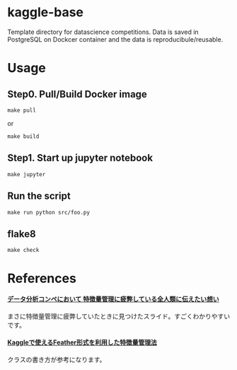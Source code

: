 # kaggle-base
Template directory for datascience competitions.
Data is saved in PostgreSQL on Dockcer container and the data is reproducibule/reusable.

# Usage

## Step0. Pull/Build Docker image
```
make pull
```
or 
```
make build
```

## Step1. Start up jupyter notebook
```
make jupyter
```

## Run the script
```
make run python src/foo.py
```

## flake8
```
make check
```

# References
#### [データ分析コンペにおいて 特徴量管理に疲弊している全人類に伝えたい想い][1] 
まさに特徴量管理に疲弊していたときに見つけたスライド。すごくわかりやすいです。
#### [Kaggleで使えるFeather形式を利用した特徴量管理法][2]
クラスの書き方が参考になります。


[1]:https://speakerdeck.com/takapy/detafen-xi-konpenioite-te-zheng-liang-guan-li-nipi-bi-siteiruquan-ren-lei-nichuan-etaixiang-i
[2]:https://amalog.hateblo.jp/entry/kaggle-feature-management
